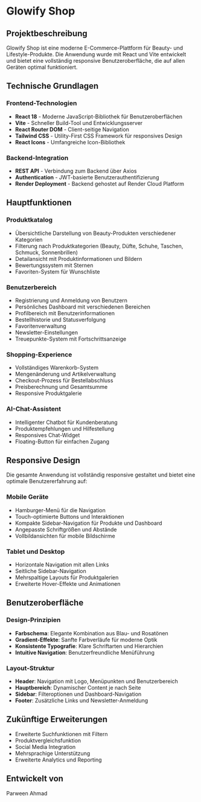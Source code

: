 # Glowify Shop

## Projektbeschreibung

Glowify Shop ist eine moderne E-Commerce-Plattform für Beauty- und Lifestyle-Produkte. Die Anwendung wurde mit React und Vite entwickelt und bietet eine vollständig responsive Benutzeroberfläche, die auf allen Geräten optimal funktioniert.

## Technische Grundlagen

### Frontend-Technologien

- **React 18** - Moderne JavaScript-Bibliothek für Benutzeroberflächen
- **Vite** - Schneller Build-Tool und Entwicklungsserver
- **React Router DOM** - Client-seitige Navigation
- **Tailwind CSS** - Utility-First CSS Framework für responsives Design
- **React Icons** - Umfangreiche Icon-Bibliothek

### Backend-Integration

- **REST API** - Verbindung zum Backend über Axios
- **Authentication** - JWT-basierte Benutzerauthentifizierung
- **Render Deployment** - Backend gehostet auf Render Cloud Platform

## Hauptfunktionen

### Produktkatalog

- Übersichtliche Darstellung von Beauty-Produkten verschiedener Kategorien
- Filterung nach Produktkategorien (Beauty, Düfte, Schuhe, Taschen, Schmuck, Sonnenbrillen)
- Detailansicht mit Produktinformationen und Bildern
- Bewertungssystem mit Sternen
- Favoriten-System für Wunschliste

### Benutzerbereich

- Registrierung und Anmeldung von Benutzern
- Persönliches Dashboard mit verschiedenen Bereichen
- Profilbereich mit Benutzerinformationen
- Bestellhistorie und Statusverfolgung
- Favoritenverwaltung
- Newsletter-Einstellungen
- Treuepunkte-System mit Fortschrittsanzeige

### Shopping-Experience

- Vollständiges Warenkorb-System
- Mengenänderung und Artikelverwaltung
- Checkout-Prozess für Bestellabschluss
- Preisberechnung und Gesamtsumme
- Responsive Produktgalerie

### AI-Chat-Assistent

- Intelligenter Chatbot für Kundenberatung
- Produktempfehlungen und Hilfestellung
- Responsives Chat-Widget
- Floating-Button für einfachen Zugang

## Responsive Design

Die gesamte Anwendung ist vollständig responsive gestaltet und bietet eine optimale Benutzererfahrung auf:

### Mobile Geräte

- Hamburger-Menü für die Navigation
- Touch-optimierte Buttons und Interaktionen
- Kompakte Sidebar-Navigation für Produkte und Dashboard
- Angepasste Schriftgrößen und Abstände
- Vollbildansichten für mobile Bildschirme

### Tablet und Desktop

- Horizontale Navigation mit allen Links
- Seitliche Sidebar-Navigation
- Mehrspaltige Layouts für Produktgalerien
- Erweiterte Hover-Effekte und Animationen

## Benutzeroberfläche

### Design-Prinzipien

- **Farbschema**: Elegante Kombination aus Blau- und Rosatönen
- **Gradient-Effekte**: Sanfte Farbverläufe für moderne Optik
- **Konsistente Typografie**: Klare Schriftarten und Hierarchien
- **Intuitive Navigation**: Benutzerfreundliche Menüführung

### Layout-Struktur

- **Header**: Navigation mit Logo, Menüpunkten und Benutzerbereich
- **Hauptbereich**: Dynamischer Content je nach Seite
- **Sidebar**: Filteroptionen und Dashboard-Navigation
- **Footer**: Zusätzliche Links und Newsletter-Anmeldung

## Zukünftige Erweiterungen

- Erweiterte Suchfunktionen mit Filtern
- Produktvergleichsfunktion
- Social Media Integration
- Mehrsprachige Unterstützung
- Erweiterte Analytics und Reporting

## Entwickelt von

Parween Ahmad

